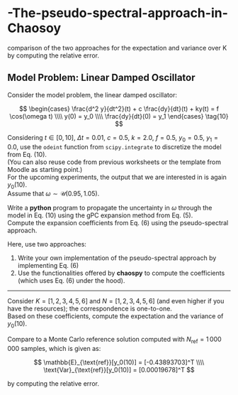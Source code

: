 # -The-pseudo-spectral-approach-in-Chaosoy
 comparison of the two approaches for the expectation and variance over K  by computing the relative error. 
## Model Problem: Linear Damped Oscillator

Consider the model problem, the linear damped oscillator:

$$
\begin{cases}
\frac{d^2 y}{dt^2}(t) + c \frac{dy}{dt}(t) + ky(t) = f \cos(\omega t) \\\\
y(0) = y_0 \\\\
\frac{dy}{dt}(0) = y_1
\end{cases} \tag{10}
$$

Considering $t \in [0, 10]$, $\Delta t = 0.01$, $c = 0.5$, $k = 2.0$, $f = 0.5$, $y_0 = 0.5$, $y_1 = 0.0$, use the `odeint` function from `scipy.integrate` to discretize the model from Eq. (10).  
(You can also reuse code from previous worksheets or the template from Moodle as starting point.)  
For the upcoming experiments, the output that we are interested in is again $y_0(10)$.  
Assume that $\omega \sim \mathcal{U}(0.95, 1.05)$.

Write a **python** program to propagate the uncertainty in $\omega$ through the model in Eq. (10) using the gPC expansion method from Eq. (5).  
Compute the expansion coefficients from Eq. (6) using the pseudo-spectral approach.

Here, use two approaches:

1. Write your own implementation of the pseudo-spectral approach by implementing Eq. (6)
2. Use the functionalities offered by **chaospy** to compute the coefficients (which uses Eq. (6) under the hood).

---

Consider $K = [1, 2, 3, 4, 5, 6]$ and $N = [1, 2, 3, 4, 5, 6]$ (and even higher if you have the resources); the correspondence is one-to-one.  
Based on these coefficients, compute the expectation and the variance of $y_0(10)$.

Compare to a Monte Carlo reference solution computed with $N_{\text{ref}} = 1\,000\,000$ samples, which is given as:

$$
\mathbb{E}_{\text{ref}}[y_0(10)] = [-0.43893703]^T \\\\
\text{Var}_{\text{ref}}[y_0(10)] = [0.00019678]^T
$$

by computing the relative error.

